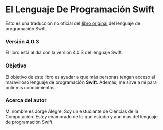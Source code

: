 # El Lenguaje De Programación Swift
Esto es una traducción no oficial del [libro original](https://swift.org/documentation/#the-swift-programming-language) del lenguaje de programación Swift.

### Versión 4.0.3
El libro está al día con la versión 4.0.3 del lenguaje Swift.

### Objetivo
El objetivo de este libro es ayudar a que más personas tengan acceso al maravilloso lenguaje de programación **Swift**. Además, me sirve a mí para pulir mis conocimientos.

### Acerca del autor
Mi nombre es Jorge Alegre. Soy un estudiante de Ciencias de la Computación. Estoy enamorado de lo que estudio y aun más del lenguaje de programación Swift.